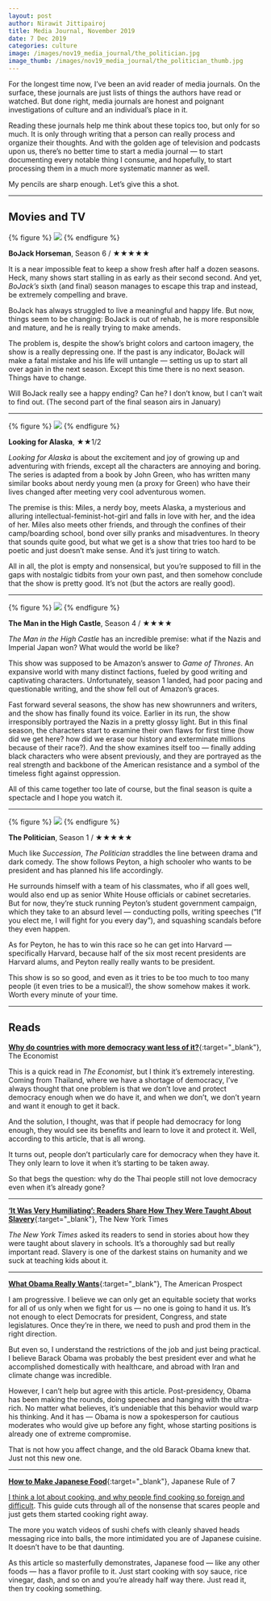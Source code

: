 ```yaml
---
layout: post
author: Nirawit Jittipairoj
title: Media Journal, November 2019
date: 7 Dec 2019
categories: culture
image: /images/nov19_media_journal/the_politician.jpg
image_thumb: /images/nov19_media_journal/the_politician_thumb.jpg
---
```


For the longest time now, I’ve been an avid reader of media journals. On the surface, these journals are just lists of things the authors have read or watched. But done right, media journals are honest and poignant investigations of culture and an individual’s place in it.

Reading these journals help me think about these topics too, but only for so much. It is only through writing that a person can really process and organize their thoughts. And with the golden age of television and podcasts upon us, there’s no better time to start a media journal — to start documenting every notable thing I consume, and hopefully, to start processing them in a much more systematic manner as well.

My pencils are sharp enough. Let’s give this a shot.

***

## Movies and TV

{% figure %}
![](/images/nov19_media_journal/bojack.jpg)
{% endfigure %}

**BoJack Horseman**, Season 6 / ★★★★★

It is a near impossible feat to keep a show fresh after half a dozen seasons. Heck, many shows start stalling in as early as their second second. And yet, *BoJack’s* sixth (and final) season manages to escape this trap and instead, be extremely compelling and brave. 

BoJack has always struggled to live a meaningful and happy life. But now, things seem to be changing: BoJack is out of rehab, he is more responsible and mature, and he is really trying to make amends.

The problem is, despite the show’s bright colors and cartoon imagery, the show is a really depressing one. If the past is any indicator, BoJack will make a fatal mistake and his life will untangle — setting us up to start all over again in the next season. Except this time there is no next season. Things have to change. 

Will BoJack really see a happy ending? Can he? I don’t know, but I can’t wait to find out. (The second part of the final season airs in January)

***

{% figure %}
![](/images/nov19_media_journal/lfa.jpg)
{% endfigure %}

**Looking for Alaska**, ★★1/2

*Looking for Alaska* is about the excitement and joy of growing up and adventuring with friends, except all the characters are annoying and boring. The series is adapted from a book by John Green, who has written many similar books about nerdy young men (a proxy for Green) who have their lives changed after meeting very cool adventurous women.

The premise is this: Miles, a nerdy boy, meets Alaska, a mysterious and alluring intellectual-feminist-hot-girl and falls in love with her, and the idea of her. Miles also meets other friends, and through the confines of their camp/boarding school, bond over silly pranks and misadventures. In theory that sounds quite good, but what we get is a show that tries too hard to be poetic and just doesn’t make sense. And it’s just tiring to watch.

All in all, the plot is empty and nonsensical, but you’re supposed to fill in the gaps with nostalgic tidbits from your own past, and then somehow conclude that the show is pretty good. It’s not (but the actors are really good).

***

{% figure %}
![](/images/nov19_media_journal/high_castle.jpg)
{% endfigure %}

**The Man in the High Castle**, Season 4 / ★★★★

*The Man in the High Castle* has an incredible premise: what if the Nazis and Imperial Japan won? What would the world be like?

This show was supposed to be Amazon’s answer to *Game of Thrones*. An expansive world with many distinct factions, fueled by good writing and captivating characters. Unfortunately, season 1 landed, had poor pacing and questionable writing, and the show fell out of Amazon’s graces.

Fast forward several seasons, the show has new showrunners and writers, and the show has finally found its voice. Earlier in its run, the show irresponsibly portrayed the Nazis in a pretty glossy light. But in this final season, the characters start to examine their own flaws for first time (how did we get here? how did we erase our history and exterminate millions because of their race?). And the show examines itself too — finally adding black characters who were absent previously, and they are portrayed as the real strength and backbone of the American resistance and a symbol of the timeless fight against oppression.

All of this came together too late of course, but the final season is quite a spectacle and I hope you watch it.

***

{% figure %}
![](/images/nov19_media_journal/the_politician2.jpg)
{% endfigure %}

**The Politician**, Season 1 / ★★★★★

Much like *Succession*, *The Politician* straddles the line between drama and dark comedy. The show follows Peyton, a high schooler who wants to be president and has planned his life accordingly. 

He surrounds himself with a team of his classmates, who if all goes well, would also end up as senior White House officials or cabinet secretaries. But for now, they’re stuck running Peyton’s student government campaign, which they take to an absurd level — conducting polls, writing speeches (“If you elect me, I will fight for you every day”), and squashing scandals before they even happen. 

As for Peyton, he has to win this race so he can get into Harvard — specifically Harvard, because half of the six most recent presidents are Harvard alums, and Peyton really really wants to be president.

This show is so so good, and even as it tries to be too much to too many people (it even tries to be a musical!), the show somehow makes it work. Worth every minute of your time.

***

## Reads
[**Why do countries with more democracy want less of it?**](https://www.economist.com/graphic-detail/2019/11/06/why-do-countries-with-more-democracy-want-less-of-it){:target="_blank"}, The Economist

This is a quick read in *The Economist*, but I think it’s extremely interesting. Coming from Thailand, where we have a shortage of democracy, I’ve always thought that one problem is that we don’t love and protect democracy enough when we do have it, and when we don’t, we don’t yearn and want it enough to get it back. 

And the solution, I thought, was that if people had democracy for long enough, they would see its benefits and learn to love it and protect it. Well, according to this article, that is all wrong.

It turns out, people don’t particularly care for democracy when they have it. They only learn to love it when it’s starting to be taken away.

So that begs the question: why do the Thai people still not love democracy even when it’s already gone?

***

[**‘It Was Very Humiliating’: Readers Share How They Were Taught About Slavery**](https://www.nytimes.com/interactive/2019/09/27/magazine/slavery-education-school-1619-project.html){:target="_blank"}, The New York Times

*The New York Times* asked its readers to send in stories about how they were taught about slavery in schools. It’s a thoroughly sad but really important read. Slavery is one of the darkest stains on humanity and we suck at teaching kids about it.

***

[**What Obama Really Wants**](https://prospect.org/politics/what-obama-really-wants/){:target="_blank"}, The American Prospect

I am progressive. I believe we can only get an equitable society that works for all of us only when we fight for us — no one is going to hand it us. It’s not enough to elect Democrats for president, Congress, and state legislatures. Once they’re in there, we need to push and prod them in the right direction.

But even so, I understand the restrictions of the job and just being practical. I believe Barack Obama was probably the best president ever and what he accomplished domestically with healthcare, and abroad with Iran and climate change was incredible.

However, I can’t help but agree with this article. Post-presidency, Obama has been making the rounds, doing speeches and hanging with the ultra-rich. No matter what believes, it’s undeniable that this behavior would warp his thinking. And it has — Obama is now a spokesperson for cautious moderates who would give up before any fight, whose starting positions is already one of extreme compromise. 

That is not how you affect change, and the old Barack Obama knew that. Just not this new one.

***

[**How to Make Japanese Food**](https://japaneseruleof7.com/how-to-make-japanese-food/){:target="_blank"}, Japanese Rule of 7

[I think a lot about cooking, and why people find cooking so foreign and difficult](/the_mental_model_of_cooking/). This guide cuts through all of the nonsense that scares people and just gets them started cooking right away.

The more you watch videos of sushi chefs with cleanly shaved heads messaging rice into balls, the more intimidated you are of Japanese cuisine. It doesn’t have to be that daunting.

As this article so masterfully demonstrates, Japanese food — like any other foods — has a flavor profile to it. Just start cooking with soy sauce, rice vinegar, dash, and so on and you’re already half way there. Just read it, then try cooking something.